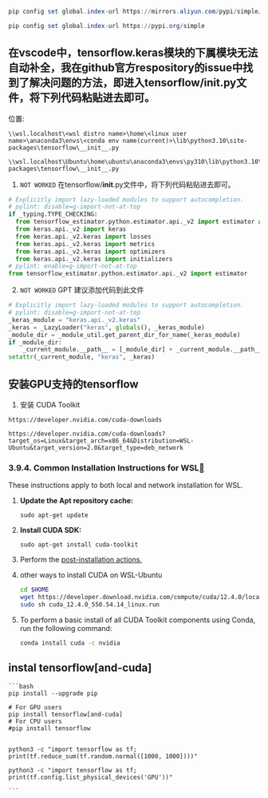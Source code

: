 ```powershell
pip config set global.index-url https://mirrors.aliyun.com/pypi/simple/

pip config set global.index-url https://pypi.org/simple

```

## 在vscode中，tensorflow.keras模块的下属模块无法自动补全，我在github官方respository的issue中找到了解决问题的方法，即进入tensorflow/__init__.py文件，将下列代码粘贴进去即可。

位置:
```shell
\\wsl.localhost\<wsl distro name>\home\<linux user name>\anaconda3\envs\<conda env name(current)>\lib\python3.10\site-packages\tensorflow\__init__.py
```
```shell
\\wsl.localhost\Ubuntu\home\ubuntu\anaconda3\envs\py310\lib\python3.10\site-packages\tensorflow\__init__.py
```


1. ``` NOT WORKED ``` 在tensorflow/__init__.py文件中，将下列代码粘贴进去即可。
```python
# Explicitly import lazy-loaded modules to support autocompletion.
# pylint: disable=g-import-not-at-top
if _typing.TYPE_CHECKING:
  from tensorflow_estimator.python.estimator.api._v2 import estimator as estimator
  from keras.api._v2 import keras
  from keras.api._v2.keras import losses
  from keras.api._v2.keras import metrics
  from keras.api._v2.keras import optimizers
  from keras.api._v2.keras import initializers
# pylint: enable=g-import-not-at-top
from tensorflow_estimator.python.estimator.api._v2 import estimator
```

2. ``` NOT WORKED ``` GPT 建议添加代码到此文件
```python
# Explicitly import lazy-loaded modules to support autocompletion.
# pylint: disable=g-import-not-at-top
_keras_module = "keras.api._v2.keras"
_keras = _LazyLoader("keras", globals(), _keras_module)
_module_dir = _module_util.get_parent_dir_for_name(_keras_module)
if _module_dir:
    _current_module.__path__ = [_module_dir] + _current_module.__path__
setattr(_current_module, "keras", _keras)
```

## 安装GPU支持的tensorflow

1. 安装 CUDA Toolkit

```
https://developer.nvidia.com/cuda-downloads

https://developer.nvidia.com/cuda-downloads?target_os=Linux&target_arch=x86_64&Distribution=WSL-Ubuntu&target_version=2.0&target_type=deb_network

```


### 3.9.4. Common Installation Instructions for WSL[](https://docs.nvidia.com/cuda/cuda-installation-guide-linux/index.html#common-installation-instructions-for-wsl#common-installation-instructions-for-wsl "Permalink to this headline")

These instructions apply to both local and network installation for WSL.

1.  **Update the Apt repository cache:**

    ```
    sudo apt-get update
    ```

2.  **Install CUDA SDK:**

    ```
    sudo apt-get install cuda-toolkit
    ```

3.  Perform the [post-installation actions.](https://docs.nvidia.com/cuda/cuda-installation-guide-linux/index.html#common-installation-instructions-for-wslindex.html#post-installation-actions)


4. other ways to install CUDA on WSL-Ubuntu

    ```bash
    cd $HOME
    wget https://developer.download.nvidia.com/compute/cuda/12.4.0/local_installers/cuda_12.4.0_550.54.14_linux.run
    sudo sh cuda_12.4.0_550.54.14_linux.run
    ```
5. To perform a basic install of all CUDA Toolkit components using Conda, run the following command:

    ```bash
    conda install cuda -c nvidia
    ```


## instal tensorflow[and-cuda]
    ```bash
    pip install --upgrade pip

    # For GPU users
    pip install tensorflow[and-cuda]
    # For CPU users
    #pip install tensorflow


    python3 -c "import tensorflow as tf; print(tf.reduce_sum(tf.random.normal([1000, 1000])))"

    python3 -c "import tensorflow as tf; print(tf.config.list_physical_devices('GPU'))"

    ```


